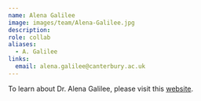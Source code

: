 ```yaml
---
name: Alena Galilee
image: images/team/Alena-Galilee.jpg
description: 
role: collab
aliases:
  - A. Galilee
links:
  email: alena.galilee@canterbury.ac.uk
---
```


To learn about Dr. Alena Galilee, please visit this [website](https://www.canterbury.ac.uk/people/alena-galilee).